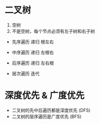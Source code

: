 # 二叉树
1. 空树
2. 不是空树，每个节点必须有左子树和右子树


- 先序遍历 递归 根左右  
- 中序遍历 递归 左根右
- 后序遍历 递归 左右根

- 层次遍历 迭代

# 深度优先 & 广度优先
- 二叉树的先中后遍历都是深度优先 (DFS)
- 二叉树的层序遍历是广度优先 (BFS)